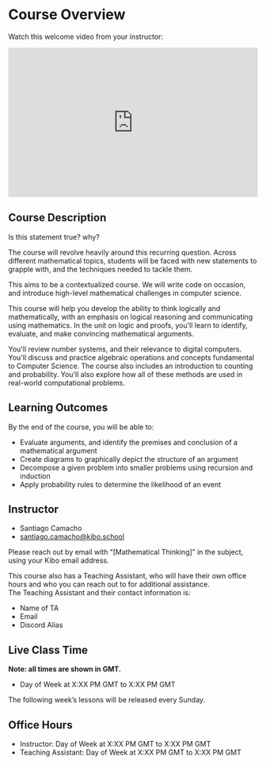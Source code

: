 # Course Overview

<!-- Please search for UPDATE EACH TERM to find items that need to be updated each term.-->

Watch this welcome video from your instructor:

<div style="position: relative; padding-bottom: 59.73451327433629%; height: 0;"><iframe src="https://www.loom.com/embed/0b4f098ed9f64945b0d4b8648d4353b5" frameborder="0" webkitallowfullscreen mozallowfullscreen allowfullscreen style="position: absolute; top: 0; left: 0; width: 100%; height: 100%;"></iframe></div>

## Course Description

Is this statement true? why?

The course will revolve heavily around this recurring question. Across different mathematical topics, students will be faced with new statements to grapple with, and the techniques needed to tackle them.

This aims to be a contextualized course. We will write code on occasion, and introduce high-level mathematical challenges in computer science.

This course will help you develop the ability to think logically and mathematically, with an emphasis on logical reasoning and communicating using mathematics. In the unit on logic and proofs, you'll learn to identify, evaluate, and make convincing mathematical arguments.

You'll review number systems, and their relevance to digital computers. You'll discuss and practice algebraic operations and concepts fundamental to Computer Science. The course also includes an introduction to counting and probability.  You'll also explore how all of these methods are used in real-world computational problems.

## Learning Outcomes

By the end of the course, you will be able to:

* Evaluate arguments, and identify the premises and conclusion of a mathematical argument 
* Create diagrams to graphically depict the structure of an argument 
* Decompose a given problem into smaller problems using recursion and induction
* Apply probability rules to determine the likelihood of an event

## Instructor
<!-- UPDATE EACH TERM -->
* Santiago Camacho
* [santiago.camacho@kibo.school](mailto:santiago.camacho@kibo.school)

Please reach out by email with “[Mathematical Thinking]” in the subject, using your Kibo email address.

This course also has a Teaching Assistant, who will have their own office hours and who you can reach out to for additional assistance.  
The Teaching Assistant and their contact information is:

* Name of TA
* Email
* Discord Alias

## Live Class Time
<!-- UPDATE EACH TERM -->
**Note: all times are shown in GMT.**

* Day of Week at X:XX PM GMT to X:XX PM GMT

The following week’s lessons will be released every Sunday.

## Office Hours
<!-- UPDATE EACH TERM -->
* Instructor: Day of Week at X:XX PM GMT to X:XX PM GMT
* Teaching Assistant: Day of Week at X:XX PM GMT to X:XX PM GMT